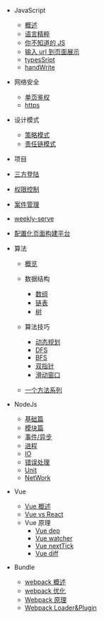 - JavaScript

  - [概述](/js/overview.md)
  - [语言精粹](/js/goodParts.md)
  - [你不知道的 JS](/js/dontKnowJs.md)
  - [输入 url 到页面展示](/js/url2page.md)
  - [typesSript](/js/typescript.md)
  - [handWrite](/js/handWrite.md)

- 网络安全

  - [单页鉴权](/netSecurity/auth.md)
  - [https](/netSecurity/https.md)

- 设计模式

  - [策略模式](/design/strategy.md)
  - [责任链模式](/design/duty.md)

- 项目

- [三方登陆](/project/oAuth.md)
- [权限控制](/project/permission.md)
- [案件管理](/project/caseManagement.md)
- [weekly-serve](/project/weeklyServe.md)
- [配置化页面构建平台](/project/autoGenerate.md)

- 算法

  - [概览](/arithmetic/overview.md)
  - 数据结构

    - [数组](/arithmetic/array.md)
    - [链表](/arithmetic/linkedList.md)
    - [树](/arithmetic/tree.md)

  - 算法技巧

    - [动态规划](/arithmetic/dynamic.md)
    - [DFS](/arithmetic/DFS.md)
    - [BFS](/arithmetic/BFS.md)
    - [双指针](/arithmetic/twoPointer.md)
    - [滑动窗口](/arithmetic/slidingWindow.md)

  - [一个方法系列](/arithmetic/oneMethod.md)

- NodeJs

  - [基础篇](/node/base.md)
  - [模块篇](/node/module.md)
  - [事件/异步](/node/event_async.md)
  - [进程](/node/process.md)
  - [IO](/node/io.md)
  - [错误处理](/node/error_handle.md)
  - [Unit](/node/unit.md)
  - [NetWork](/node/network.md)

- Vue

  - [Vue 概述](/vue/overview.md)
  - [Vue vs React](/vue/difference.md)
  - Vue 原理
    - [Vue dep](/vue/dep.md)
    - [Vue watcher](/vue/watcher.md)
    - [Vue nextTick](/vue/nextTick.md)
    - [Vue diff](/vue/diff.md)

- Bundle

  - [webpack 概述](/bundle/webpackOverview.md)
  - [webpack 优化](/bundle/webpackOptimize.md)
  - [Webpack 原理](/bundle/webpack.md)
  - [Webpack Loader&Plugin](/bundle/loader2plugin.md)
